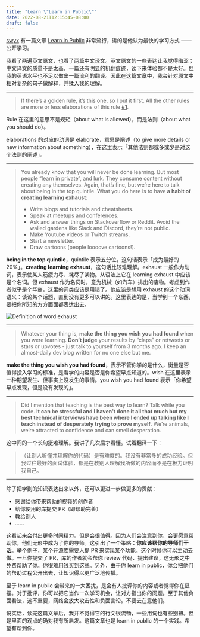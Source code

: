 ```yaml
---
title: "Learn \"Learn in Public\""
date: 2022-08-21T12:15:45+08:00
draft: false
---
```


[swyx](https://www.swyx.io/about) 有一篇文章 [Learn in Public](https://www.swyx.io/learn-in-public/) 非常流行，讲的是他认为最快的学习方式 —— 公开学习。

我看了两遍英文原文，也看了两篇中文译文。英文原文的一些表达让我觉得晦涩；中文译文的质量不是太高，一篇还有明显的机翻痕迹，读下来体验都不是太好。但我的英语水平也不足以做出一篇流利的翻译。因此在这篇文章中，我会针对原文中相对复杂的句子做解释，并揉入我的理解。

---

> If there’s a golden rule, it’s this one, so I put it first. All the other rules are more or less elaborations of this rule [#1](https://github.com/sw-yx/swyxdotio/issues/1).

Rule 在这里的意思不是规矩（about what is allowed），而是法则（about what you should do）。

elaborations 的对应的动词是 elaborate，意思是阐述（to give more details or new information about something），在这里表示「其他法则都或多或少是对这个法则的阐述」。

---

> You already know that you will never be done learning. But most people “learn in private”, and lurk. They consume content without creating any themselves. Again, that’s fine, but we’re here to talk about being in the top quintile. What you do here is to have **a habit of creating learning exhaust**:
> 
> - Write blogs and tutorials and cheatsheets.
> - Speak at meetups and conferences.
> - Ask and answer things on Stackoverflow or Reddit. Avoid the walled gardens like Slack and Discord, they’re not public.
> - Make Youtube videos or Twitch streams.
> - Start a newsletter.
> - Draw cartoons (people loooove cartoons!).

**being in the top quintile**，quintile 表示五分位，这句话表示「成为最好的 20%」。**creating learning exhaust**，这句话比较难理解。exhaust 一般作为动词，表示使某人筋疲力尽、耗尽了某物。从语法上它在 learning exhaust 中应该是个名词。但 exhaust 作为名词时，意为机械（如汽车）排出的废物。考虑到作者似乎是个华裔，这里的词类应该是用错了。他应该是想用 exhaust 的这个动词语义：谈论某个话题，直到没有更多可以讲的。这里表达的是，当学到一个东西，要把你所知的方方面面都表达出去。

![Definition of word exhaust](/image/2022/08/exhaust-definition.png)

---

> Whatever your thing is, **make the thing you wish you had found** when you were learning. **Don’t judge** your results by “claps” or retweets or stars or upvotes - just talk to yourself from 3 months ago. I keep an almost-daily dev blog written for no one else but me.

**make the thing you wish you had found**，表示不管你学的是什么，衡量是否值得投入学习的标准，是看学的内容是否是你希望早点知道的。wish 在这里表示一种期望发生、但事实上没发生的事情。you wish you had found 表示「你希望早点发现，但是没有发现的」。

---

> Did I mention that teaching is the best way to learn? Talk while you code. **It can be stressful and I haven’t done it all that much but my best technical interviews have been where I ended up talking like I teach instead of desperately trying to prove myself.** We’re animals, we’re attracted to confidence and can smell desperation.

这中间的一个长句挺难理解。我讲了几次后才看懂。试着翻译一下：

> （让别人听懂并理解你的代码）是有难度的。我没有非常多的成功经验。但我过往最好的面试体验，都是在教别人理解我所做的内容而不是在极力证明我自己。

---

除了把学到的知识表达出来以外，还可以更进一步做更多的贡献：

- 感谢给你带来帮助的视频的创作者
- 给你使用的库提交 PR（即帮助完善）
- 教给别人
- ……

这看起来会付出更多时间精力。但是会很值得。因为人们会注意到你，会更愿意帮助你，他们无形中成为了你的导师。这引出了一个策略：**你应该帮你的导师们干活**。举个例子，某个开源库需要人提 PR 来实现某个功能。这个时候你可以主动去做。一旦你提交了 PR，库的作者就会帮你 review 代码、提出建议，这无形之中免费帮助了你。你很难用钱买到这些。另外，由于你 learn in public，你会把他们的帮助过程公开出去，让知识得以更广泛地传播。

至于 learn in public 会带来的一大困扰，是会有人批评你的内容或者觉得你在显摆。对于批评，你可以把它当作一次学习机会，让对方指出你的问题。至于其他负面看法，这不重要，网络会放大攻击性和负面言论。不要去在意他们。

说实话，读完这篇文章后，我并不觉得它的行文很流畅，一些用词也有些别扭。但是里面的观点的确对我有所启发。这篇文章也是 learn in public 的一个实践。希望有帮到你。
